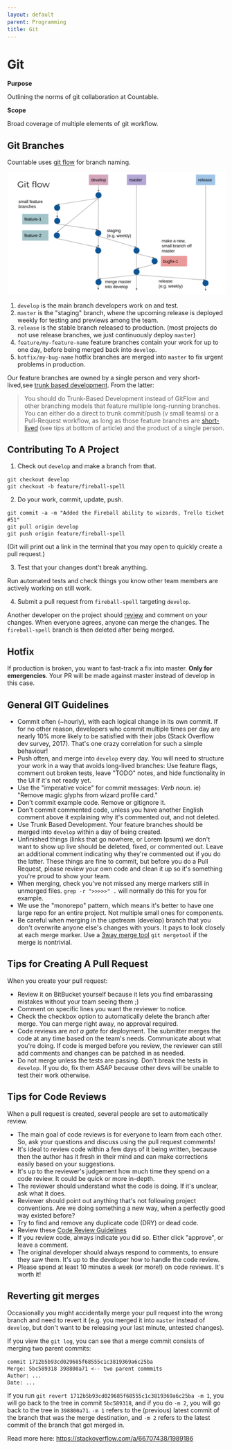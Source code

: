 ```yaml
---
layout: default
parent: Programming
title: Git
---
```


# Git

**Purpose**

Outlining the norms of git collaboration at Countable.

**Scope**

Broad coverage of multiple elements of git workflow.

## Git Branches

Countable uses [git flow](https://jeffkreeftmeijer.com/git-flow/) for
branch naming.

![image](git-flow.png)

1.  `develop` is the main branch developers work on and test.
2.  `master` is the "staging" branch, where the upcoming release is deployed weekly for testing and previews among the team.
3.  `release` is the stable branch released to production. (most
    projects do not use release branches, we just continuously deploy
    `master`)
3.  `feature/my-feature-name` feature branches contain your work for up
    to one day, before being merged back into `develop`.
4.  `hotfix/my-bug-name` hotfix branches are merged into `master` to fix
    urgent problems in production.

Our feature branches are owned by a single person and very
short-lived,see [trunk based development](https://paulhammant.com/2013/04/05/what-is-trunk-based-development/).
From the latter:

> You should do Trunk-Based Development instead of GitFlow and other
> branching models that feature multiple long-running branches. You can
> either do a direct to trunk commit/push (v small teams) or a
> Pull-Request workflow, as long as those feature branches are
> [short-lived](https://insights.sei.cmu.edu/blog/programmer-moneyball-challenging-the-myth-of-individual-programmer-productivity/) (see tips at bottom of article) and the product of a single person.

## Contributing To A Project

1.  Check out `develop` and make a branch from that.

<!-- end list -->

    git checkout develop
    git checkout -b feature/fireball-spell

2.  Do your work, commit, update, push.

<!-- end list -->

    git commit -a -m "Added the Fireball ability to wizards, Trello ticket #51"
    git pull origin develop
    git push origin feature/fireball-spell

(Git will print out a link in the terminal that you may open to quickly
create a pull request.)

3.  Test that your changes dont't break anything.

Run automated tests and check things you know other team members are
actively working on still work.

4.  Submit a pull request from `fireball-spell` targeting `develop`.

Another developer on the project should [review](#code-reviews) and
comment on your changes. When everyone agrees, anyone can merge the
changes. The `fireball-spell` branch is then deleted after being merged.

## Hotfix

If production is broken, you want to fast-track a fix into master.
**Only for emergencies**. Your PR will be made against master instead of
develop in this case.

## General GIT Guidelines

  - Commit often (\~hourly), with each logical change in its own commit.
    If for no other reason, developers who commit multiple times per day
    are nearly 10% more likely to be satisfied with their jobs (Stack
    Overflow dev survey, 2017). That's one crazy correlation for such a
    simple behaviour\!
  - Push often, and merge into `develop` every day. You will need to
    structure your work in a way that avoids long-lived branches: Use
    feature flags, comment out broken tests, leave "TODO" notes, and
    hide functionality in the UI if it's not ready yet.
  - Use the "imperative voice" for commit messages: *Verb* *noun*. ie)
    "Remove magic glyphs from wizard profile card."
  - Don't commit example code. Remove or gitignore it.
  - Don't commit commented code, unless you have another English comment
    above it explaining why it's commented out, and not deleted.
  - Use Trunk Based Development. Your feature branches should be merged
    into `develop` within a day of being created.
  - Unfinished things (links that go nowhere, or Lorem Ipsum) we don't
    want to show up live should be deleted, fixed, or commented out.
    Leave an additional comment indicating why they're commented out if
    you do the latter. These things are fine to commit, but before you
    do a Pull Request, please review your own code and clean it up so
    it's something you're proud to show your team.
  - When merging, check you've not missed any merge markers still in
    unmerged files. `grep -r ">>>>>" .` will normally do this for you
    for example.
  - We use the "monorepo" pattern, which means it's better to have one
    large repo for an entire project. Not multiple small ones for
    components.
  - Be careful when merging in the upstream (develop) branch that you
    don't overwrite anyone else's changes with yours. It pays to look
    closely at each merge marker. Use a [3way merge tool](https://www.youtube.com/watch?v=GiXGYQ9Ah0U) `git mergetool`
    if the merge is nontrivial.

## Tips for Creating A Pull Request

When you create your pull request:

  - Review it on BitBucket yourself because it lets you find embarassing
    mistakes without your team seeing them ;)
  - Comment on specific lines you want the reviewer to notice.
  - Check the checkbox option to automatically delete the branch after
    merge. You can merge right away, no approval required.
  - Code reviews are *not a gate* for deployment. The submitter merges
    the code at any time based on the team's needs. Communicate about
    what you're doing. If code is merged before you review, the reviewer
    can still add comments and changes can be patched in as needed.
  - Do not merge unless the tests are passing. Don't break the tests in
    `develop`. If you do, fix them ASAP because other devs will be
    unable to test their work otherwise.

## Tips for Code Reviews

When a pull request is created, several people are set to automatically
review.

  - The main goal of code reviews is for everyone to learn from each
    other. So, ask your questions and discuss using the pull request
    comments\!
  - It's ideal to review code within a few days of it being written,
    because then the author has it fresh in their mind and can make
    corrections easily based on your suggestions.
  - It's up to the reviewer's judgement how much time they spend on a
    code review. It could be quick or more in-depth.
  - The reviewer should understand what the code is doing. If it's
    unclear, ask what it does.
  - Reviewer should point out anything that's not following project
    conventions. Are we doing something a new way, when a perfectly good
    way existed before?
  - Try to find and remove any duplicate code (DRY) or dead code.
  - Review these [Code Review Guidelines](https://phauer.com/2018/code-review-guidelines/)
  - If you review code, always indicate you did so. Either click
    "approve", or leave a comment.
  - The original developer should always respond to comments, to ensure they saw them. It's up to the developer how to handle the code review.
  - Please spend at least 10 minutes a week (or more!) on code reviews. It's worth it!

## Reverting git merges

Occasionally you might accidentally merge your pull request into the wrong branch and need to revert it (e.g. you merged it into `master` instead of `develop`, but don't want to be releasing your last minute, untested changes).

If you view the `git log`, you can see that a merge commit consists of merging two parent commits:

```
commit 1712b5b93cd029685f68555c1c3819369a6c25ba
Merge: 5bc589318 398800a71 <-- two parent commmits
Author: ...
Date: ...
```

If you run `git revert 1712b5b93cd029685f68555c1c3819369a6c25ba -m 1`, you will go back to the tree in commit `5bc589318`, and if you do `-m 2`, you will go back to the tree in `398800a71`. `-m 1` refers to the (previous) latest commit of the branch that was the merge destination, and `-m 2` refers to the latest commit of the branch that got merged in.

Read more here: https://stackoverflow.com/a/66707438/1989186
